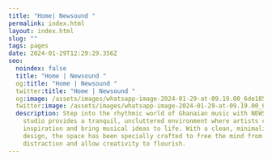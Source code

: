 ```yaml
---
title: "Home| Newsound "
permalink: index.html
layout: index.html
slug: ""
tags: pages
date: 2024-01-29T12:29:29.356Z
seo:
  noindex: false
  title: "Home | Newsound "
  og:title: "Home | Newsound "
  twitter:title: "Home | Newsound "
  og:image: /assets/images/whatsapp-image-2024-01-29-at-09.19.00_6de185ec.jpg
  twitter:image: /assets/images/whatsapp-image-2024-01-29-at-09.19.00_6de185ec.jpg
  description: Step into the rhythmic world of Ghanaian music with NEWSOUND. Our
    studio provides a tranquil, uncluttered environment where artists can find
    inspiration and bring musical ideas to life. With a clean, minimalist
    design, the space has been specially crafted to free the mind from
    distraction and allow creativity to flourish.
---
```

